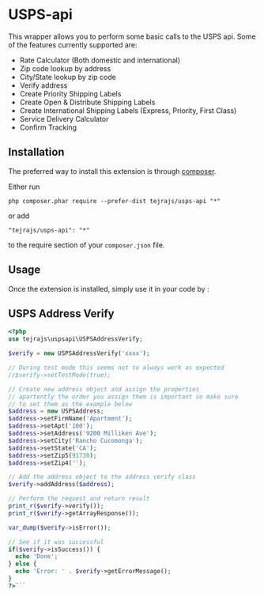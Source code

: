 USPS-api
========
This wrapper allows you to perform some basic calls to the USPS api. Some of the features currently supported are:

- Rate Calculator (Both domestic and international)
- Zip code lookup by address
- City/State lookup by zip code
- Verify address
- Create Priority Shipping Labels
- Create Open & Distribute Shipping Labels
- Create International Shipping Labels (Express, Priority, First Class)
- Service Delivery Calculator
- Confirm Tracking

Installation
------------

The preferred way to install this extension is through [composer](http://getcomposer.org/download/).

Either run

```
php composer.phar require --prefer-dist tejrajs/usps-api "*"
```

or add

```
"tejrajs/usps-api": "*"
```

to the require section of your `composer.json` file.


Usage
-----

Once the extension is installed, simply use it in your code by  :

USPS Address Verify
---------------------
```php
<?php
use tejrajs\uspsapi\USPSAddressVerify; 

$verify = new USPSAddressVerify('xxxx');

// During test mode this seems not to always work as expected
//$verify->setTestMode(true);

// Create new address object and assign the properties
// apartently the order you assign them is important so make sure
// to set them as the example below
$address = new USPSAddress;
$address->setFirmName('Apartment');
$address->setApt('100');
$address->setAddress('9200 Milliken Ave');
$address->setCity('Rancho Cucomonga');
$address->setState('CA');
$address->setZip5(91730);
$address->setZip4('');

// Add the address object to the address verify class
$verify->addAddress($address);

// Perform the request and return result
print_r($verify->verify());
print_r($verify->getArrayResponse());

var_dump($verify->isError());

// See if it was successful
if($verify->isSuccess()) {
  echo 'Done';
} else {
  echo 'Error: ' . $verify->getErrorMessage();
}
?>```